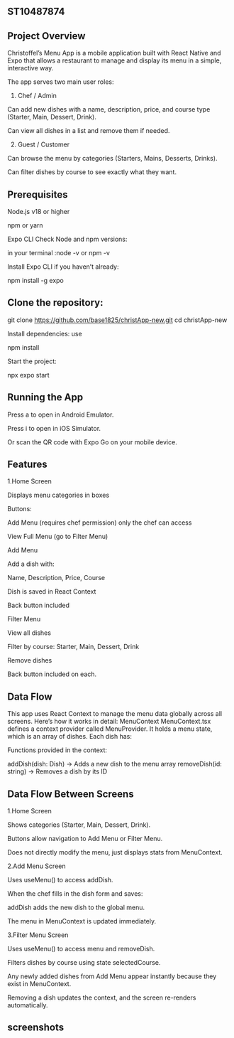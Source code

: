 ## ST10487874
## Project Overview

Christoffel’s Menu App is a mobile application built with React Native and Expo that allows a restaurant to manage and display its menu in a simple, interactive way.

The app serves two main user roles:

1. Chef / Admin

Can add new dishes with a name, description, price, and course type (Starter, Main, Dessert, Drink).

Can view all dishes in a list and remove them if needed.

2. Guest / Customer

Can browse the menu by categories (Starters, Mains, Desserts, Drinks).

Can filter dishes by course to see exactly what they want.

## Prerequisites

Node.js v18 or higher

npm or yarn

Expo CLI
Check Node and npm versions:

in your terminal :node -v or 
npm -v


Install Expo CLI if you haven’t already:

npm install -g expo

## Clone the repository:

git clone <https://github.com/base1825/christApp-new.git>
cd christApp-new


Install dependencies: use

npm install

Start the project:

npx expo start

## Running the App

Press a to open in Android Emulator.

Press i to open in iOS Simulator.

Or scan the QR code with Expo Go on your mobile device.
## Features

1.Home Screen

Displays menu categories in boxes

Buttons:

Add Menu (requires chef permission) only the chef can access

View Full Menu (go to Filter Menu)

Add Menu

Add a dish with:

Name, Description, Price, Course

Dish is saved in React Context

Back button included

Filter Menu

View all dishes

Filter by course: Starter, Main, Dessert, Drink

Remove dishes

Back button included on each.
## Data Flow

This app uses React Context to manage the menu data globally across all screens. Here’s how it works in detail:
MenuContext
MenuContext.tsx defines a context provider called MenuProvider.
It holds a menu state, which is an array of dishes. Each dish has:

Functions provided in the context:

addDish(dish: Dish) → Adds a new dish to the menu array
removeDish(id: string) → Removes a dish by its ID

## Data Flow Between Screens

1.Home Screen

Shows categories (Starter, Main, Dessert, Drink).

Buttons allow navigation to Add Menu or Filter Menu.

Does not directly modify the menu, just displays stats from MenuContext.

2.Add Menu Screen

Uses useMenu() to access addDish.

When the chef fills in the dish form and saves:

addDish adds the new dish to the global menu.

The menu in MenuContext is updated immediately.

3.Filter Menu Screen

Uses useMenu() to access menu and removeDish.

Filters dishes by course using state selectedCourse.

Any newly added dishes from Add Menu appear instantly because they exist in MenuContext.

Removing a dish updates the context, and the screen re-renders automatically.
## screenshots




















